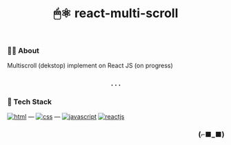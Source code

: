 <h1 align="center">🖱⚛️ react-multi-scroll</h1>

<br>

### 👨‍💻 About

Multiscroll (dekstop) implement on React JS (on progress)

<h3 align="center">. . .</h3>

### 🧰 Tech Stack

[<img alt="html" src="https://img.shields.io/badge/HTML-239120?style=for-the-badge&logo=html5&logoColor=white" />](https://developer.mozilla.org/en-US/docs/Web/HTML) —
[<img alt="css" src="https://img.shields.io/badge/CSS-1572B6?style=for-the-badge&logo=css3&logoColor=white" />](https://developer.mozilla.org/en-US/docs/Web/CSS) —
[<img alt="javascript" src="https://img.shields.io/badge/JavaScript-323330?style=for-the-badge&logo=javascript&logoColor=F7DF1E" />](https://developer.mozilla.org/en-US/docs/Web/javascript)
[<img alt="reactjs" src="https://img.shields.io/badge/React-20232A?style=for-the-badge&logo=react&logoColor=61DAFB" />](https://react.dev)

<h3 align="right">(⌐■_■)</h3>

